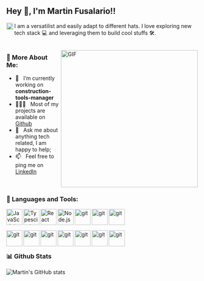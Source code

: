 ## Hey 👋, I'm Martin Fusalario!!
<a href='https://www.linkedin.com/in/martin-fusalario'><img align='left' alt="linkedin" src="https://melbins.com/wp-content/uploads/icons/linkedin.svg" height='18px'/></a>

I am a versatilist and easily adapt to different hats. I love exploring new tech stack 💻 and leveraging them to build cool stuffs 🛠️. 
<br/>
<br/>

<img align="right" alt="GIF" src="https://melbins.com/wp-content/uploads/icons/full-stack-developer.gif" width="360px"/>
  
### 🧐 More About Me:

- 🔭 &nbsp; I’m currently working on **construction-tools-manager**
- 👨🏻‍💻 &nbsp; Most of my projects are available on [Github](https://github.com/SnowFusx)
- 💬 &nbsp; Ask me about anything tech related, I am happy to help;
- 📫 &nbsp; Feel free to ping me on [LinkedIn](https://www.linkedin.com/in/martin-fusalario/)

<br/>

### 🔨 Languages and Tools:

<div>
<a href="https://developer.mozilla.org/en-US/docs/Web/JavaScript" target="_blank"> <img align="left" alt="JavaScript" height ="42px"  src="https://melbins.com/wp-content/uploads/icons/JavaScript-dark.svg"> </a>
<a href="https://www.typescriptlang.org/" target="_blank"><img align="left" alt="Typescirpt" height ="42px" src="https://melbins.com/wp-content/uploads/icons/TypeScript-dark.svg"></a>
<a href="https://reactjs.org/" target="_blank"> <img align="left" alt="React" height ="42px" src="https://melbins.com/wp-content/uploads/icons/React-Dark.svg"></a>
<a href="https://nodejs.org" target="_blank"><img align="left" alt="Node.js" height ="42px" src="https://melbins.com/wp-content/uploads/icons/NodeJS-Dark.svg"></a>
<a href="https://git-scm.com/" target="_blank"> <img src="https://melbins.com/wp-content/uploads/icons/Git.svg" align="left" alt="git" height='42px'/> </a>
<a href="https://www.mysql.com/" target="_blank"> <img src="https://melbins.com/wp-content/uploads/icons/MySQL-Dark.svg" align="left" alt="git" height='42px'/> </a>
<a href="https://www.mongodb.com/es" target="_blank"> <img src="https://melbins.com/wp-content/uploads/icons/MongoDB.svg" align="left" alt="git" height='42px'/> </a>
</div>
<br/>
<br/>
<br/>
<div style="margin-top:5px;">
<a href="https://astro.build/" target="_blank"> <img src="https://melbins.com/wp-content/uploads/icons/Astro.svg" align="left" alt="git" height='42px'/> </a>
<a href="https://vitejs.dev/" target="_blank"> <img src="https://melbins.com/wp-content/uploads/icons/Vite-Dark.svg" align="left" alt="git" height='42px'/> </a>
<a href="https://tailwindcss.com/" target="_blank"> <img src="https://melbins.com/wp-content/uploads/icons/TailwindCSS-Dark.svg" align="left" alt="git" height='42px'/> </a>
<a href="https://nestjs.com/" target="_blank"> <img src="https://melbins.com/wp-content/uploads/icons/NestJS-Dark.svg" align="left" alt="git" height='42px'/> </a>
<a href="https://developer.mozilla.org/es/docs/Web/CSS" target="_blank"> <img src="https://melbins.com/wp-content/uploads/icons/CSS.svg" align="left" alt="git" height='42px'/> </a>
<a href="https://www.prisma.io/" target="_blank"> <img src="https://melbins.com/wp-content/uploads/icons/Prisma.svg" align="left" alt="git" height='42px'/> </a>
<a href="https://expressjs.com/" target="_blank"> <img src="https://melbins.com/wp-content/uploads/icons/ExpressJS-Dark.svg" align="left" alt="git" height='42px'/> </a>
</div>

<br/>
<br/>

### 📊 Github Stats

![Martin's GitHub stats](https://github-readme-stats.vercel.app/api?username=SnowFusx&show_icons=true&theme=tokyonight)
